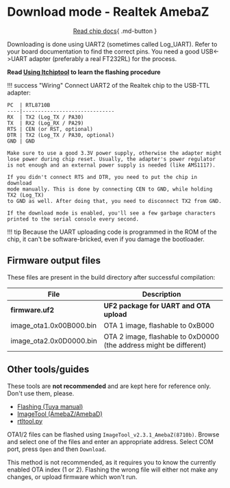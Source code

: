 # Download mode - Realtek AmebaZ

<div align="center" markdown>

[Read chip docs](README.md){ .md-button }
</div>

Downloading is done using UART2 (sometimes called Log_UART). Refer to your board documentation to find the correct pins. You need a good USB<->UART adapter (preferably a real FT232RL) for the process.

**Read [Using ltchiptool](../../flashing/tools/ltchiptool.md) to learn the flashing procedure**

!!! success "Wiring"
	Connect UART2 of the Realtek chip to the USB-TTL adapter:

	PC  | RTL8710B
	----|------------------------------
	RX  | TX2 (Log_TX / PA30)
	TX  | RX2 (Log_RX / PA29)
	RTS | CEN (or RST, optional)
	DTR | TX2 (Log_TX / PA30, optional)
	GND | GND

	Make sure to use a good 3.3V power supply, otherwise the adapter might
	lose power during chip reset. Usually, the adapter's power regulator
	is not enough and an external power supply is needed (like AMS1117).

	If you didn't connect RTS and DTR, you need to put the chip in download
	mode manually. This is done by connecting CEN to GND, while holding TX2 (Log_TX)
	to GND as well. After doing that, you need to disconnect TX2 from GND.

	If the download mode is enabled, you'll see a few garbage characters
	printed to the serial console every second.

!!! tip
	Because the UART uploading code is programmed in the ROM of the chip, it can't be software-bricked, even if you damage the bootloader.

## Firmware output files

These files are present in the build directory after successful compilation:

File                    | Description
------------------------|-------------------------------------------------------------------
**firmware.uf2**        | **UF2 package for UART and OTA upload**
image_ota1.0x00B000.bin | OTA 1 image, flashable to 0xB000
image_ota2.0x0D0000.bin | OTA 2 image, flashable to 0xD0000 (the address might be different)

## Other tools/guides

These tools are **not recommended** and are kept here for reference only. Don't use them, please.

- [Flashing (Tuya manual)](https://developer.tuya.com/en/docs/iot/burn-and-authorize-wr-series-modules?id=Ka789pjc581u8)
- [ImageTool (AmebaZ/AmebaD)](https://images.tuyacn.com/smart/Image_Tool/Image_Tool.zip)
- [rtltool.py](https://github.com/libretiny-eu/ltchiptool/blob/master/ltchiptool/soc/ambz/util/rtltool.py)

OTA1/2 files can be flashed using `ImageTool_v2.3.1_AmebaZ(8710b)`. Browse and select one of the files and enter an appropriate address. Select COM port, press `Open` and then `Download`.

This method is not recommended, as it requires you to know the currently enabled OTA index (1 or 2). Flashing the wrong file will either not make any changes, or upload firmware which won't run.
